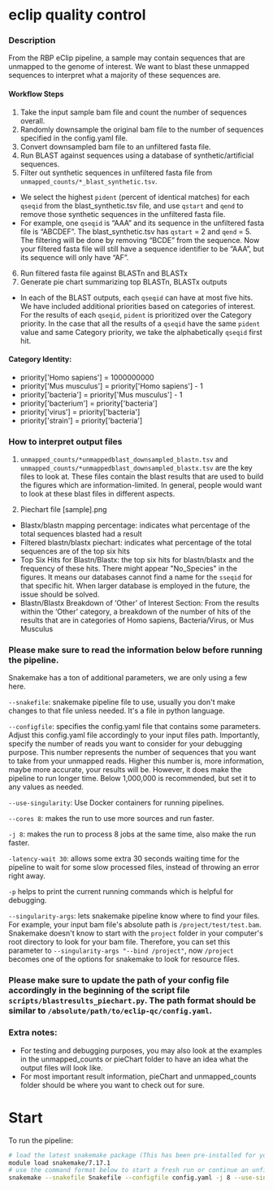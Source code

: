 # eclip quality control

### Description
From the RBP eClip pipeline, a sample may contain sequences that are unmapped to the genome of interest. We want to blast these unmapped sequences to interpret what a majority of these sequences are. 

#### Workflow Steps

1. Take the input sample bam file and count the number of sequences overall.
2. Randomly downsample the original bam file to the number of sequences specified in the config.yaml file.
3. Convert downsampled bam file to an unfiltered fasta file.
4. Run BLAST against sequences using a database of synthetic/artificial sequences.
5. Filter out synthetic sequences in unfiltered fasta file from `unmapped_counts/*_blast_synthetic.tsv`.
- We select the highest `pident` (percent of identical matches) for each `qseqid` from the blast_synthetic.tsv file, and use `qstart` and `qend` to remove those synthetic sequences in the unfiltered fasta file. 
- For example, one `qseqid` is “AAA” and its sequence in the unfiltered fasta file is “ABCDEF”. The blast_synthetic.tsv has `qstart` = 2 and `qend` = 5. The filtering will be done by removing “BCDE” from the sequence. Now your filtered fasta file will still have a sequence identifier to be “AAA”, but its sequence will only have “AF”.
6. Run filtered fasta file against BLASTn and BLASTx
7. Generate pie chart summarizing top BLASTn, BLASTx outputs
- In each of the BLAST outputs, each `qseqid` can have at most five hits. We have included additional priorities based on categories of interest. For the results of each `qseqid`, `pident` is prioritized over the Category priority. In the case that all the results of a `qseqid` have the same `pident` value and same Category priority, we take the alphabetically `qseqid` first hit. 

#### Category Identity:
- priority['Homo sapiens'] = 1000000000
- priority['Mus musculus'] = priority['Homo sapiens'] - 1
- priority['bacteria'] = priority['Mus musculus'] - 1
- priority['bacterium'] = priority['bacteria']
- priority['virus'] = priority['bacteria']
- priority['strain'] = priority['bacteria']

### How to interpret output files

1. `unmapped_counts/*unmappedblast_downsampled_blastn.tsv` and `unmapped_counts/*unmappedblast_downsampled_blastx.tsv` are the key files to look at. These files contain the blast results that are used to build the figures which are information-limited. In general, people would want to look at these blast files in different aspects.

2. Piechart file [sample].png
- Blastx/blastn mapping percentage: indicates what percentage of the total sequences blasted had a result
- Filtered blastn/blastx piechart: indicates what percentage of the total sequences are of the top six hits 
- Top Six Hits for Blastn/Blastx: the top six hits for blastn/blastx and the frequency of these hits. There might appear "No_Species" in the figures. It means our databases cannot find a name for the `sseqid` for that specific hit. When larger database is employed in the future, the issue should be solved.
- Blastn/Blastx Breakdown of ‘Other’ of Interest Section: From the results within the ‘Other’ category, a breakdown of the number of hits of the results that are in categories of Homo sapiens, Bacteria/Virus, or Mus Musculus 


### Please make sure to read the information below before running the pipeline.

Snakemake has a ton of additional parameters, we are only using a few here.

`--snakefile`: snakemake pipeline file to use, usually you don't make changes to that file unless needed. It's a file in python language.

`--configfile`: specifies the config.yaml file that contains some parameters. Adjust this config.yaml file accordingly to your input files path. Importantly, specify the number of reads you want to consider for your debugging purpose. This number represents the number of sequences that you want to take from your unmapped reads. Higher this number is, more information, maybe more accurate, your results will be. However, it does make the pipeline to run longer time. Below 1,000,000 is recommended, but set it to any values as needed.

`--use-singularity`: Use Docker containers for running pipelines.

`--cores 8`: makes the run to use more sources and run faster. 

`-j 8`: makes the run to process 8 jobs at the same time, also make the run faster.

`-latency-wait 30`: allows some extra 30 seconds waiting time for the pipeline to wait for some slow processed files, instead of throwing an error right away.

`-p` helps to print the current running commands which is helpful for debugging.

`--singularity-args`: lets snakemake pipeline know where to find your files. For example, your input bam file's absolute path is `/project/test/test.bam`. Snakemake doesn't know to start with the `project` folder in your computer's root directory to look for your bam file. Therefore, you can set this parameter to `--singularity-args "--bind /project"`, now `/project` becomes one of the options for snakemake to look for resource files.

### Please make sure to update the path of your config file accordingly in the beginning of the script file `scripts/blastresults_piechart.py`. The path format should be similar to `/absolute/path/to/eclip-qc/config.yaml`.


### Extra notes:
- For testing and debugging purposes, you may also look at the examples in the unmapped_counts or pieChart folder to have an idea what the output files will look like. 
- For most important result information, pieChart and unmapped_counts folder should be where you want to check out for sure.

# Start

To run the pipeline:

```bash
# load the latest snakemake package (This has been pre-installed for you on TSCC and will provide the path to the snakemake command)
module load snakemake/7.17.1
# use the command format below to start a fresh run or continue an unfinished run
snakemake --snakefile Snakefile --configfile config.yaml -j 8 --use-singularity --cores 8 --latency-wait 30 --singularity-args "--bind /oasis --bind /projects --bind /home"
```

